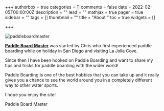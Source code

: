 +++
authorbox = true
categories = []
comments = false
date = 2022-02-05T00:00:00Z
description = ""
lead = ""
mathjax = true
pager = true
sidebar = ""
tags = []
thumbnail = ""
title = "About "
toc = true
widgets = []

+++

![paddleboardmaster](uploads/paddle-north-BDK_ytyH-PA-unsplash.jpg)

[**Paddle Board Master**](/) was started by Chris who first experienced paddle boarding while on holiday in San Diego and visiting La Jolla Cove.

Since then I have been hooked on Paddle Boarding and want to share my tips and tricks for paddle boarding with the wider world!

Paddle Boarding is one of the best hobbies that you can take up and it really gives you a chance to see the world around you in a completely different way to other water sports.

I hope you enjoy the site!

Paddle Board Master
